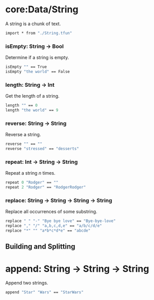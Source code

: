 # core:Data/String

A string is a chunk of text.

```fsharp xassert id=Import; style=exec
import * from "./String.tfun"
```

### isEmpty: String -> Bool

Determine if a string is empty.

```fsharp xassert id=isEmpty; use=Import
isEmpty "" == True
isEmpty "the world" == False
```

### length: String -> Int

Get the length of a string.

```fsharp xassert id=length; use=Import
length "" == 0
length "the world" == 9
```

### reverse: String -> String

Reverse a string.

```fsharp xassert id=reverse; use=Import
reverse "" == ""
reverse "stressed" == "desserts"
```

### repeat: Int -> String -> String 

Repeat a string *n* times.

```fsharp xassert id=repeat; use=Import
repeat 0 "Rodger" == ""
repeat 2 "Rodger" == "RodgerRodger"
```

### replace: String -> String -> String -> String

Replace all occurrences of some substring.

```fsharp xassert id=replace; use=Import
replace " " "-" "Bye bye love" == "Bye-bye-love"
replace "," "/" "a,b,c,d,e" == "a/b/c/d/e"
replace "*" "" "a*b*c*d*e" == "abcde"
```

## Building and Splitting

# append: String -> String -> String

Append two strings.

```fsharp xassert id=append; use=Import
append "Star" "Wars" == "StarWars"
```
